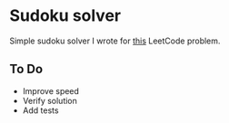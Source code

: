 # Sudoku solver

Simple sudoku solver I wrote for [this](https://leetcode.com/problems/sudoku-solver) LeetCode problem.


## To Do
- Improve speed
- Verify solution
- Add tests
